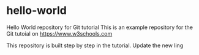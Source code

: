 # hello-world
Hello World repository for Git tutorial
This is an example repository for the Git tutoial on https://www.w3schools.com

This repository is built step by step in the tutorial. 
Update the new ling

